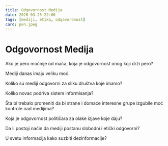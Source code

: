 ```yaml
---
title: Odgovornost Medija
date: 2020-03-25 22:00
tags: [mediji, etika, odgovoronost]
card: pen.jpeg
---
```


# Odgovornost Medija

Ako je pero moćnije od mača, koja je odgovornost onog koji drži pero?

Mediji danas imaju veliku moć.

Koliko su mediji odgovorni za sliku društva koje imamo?

Koliko novac podriva sistem informisanja?

Šta bi trebalo promeniti da bi strane i domaće interesne grupe izgubile moć kontrole nad medijima?

Koja je odgovornost političara za olake izjave koje daju?

Da li postoji način da mediji postanu slobodni i etički odgovorni?

U svetu informacija kako suzbiti dezinformacije?
